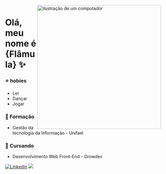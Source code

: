 

<!--
**flamulakunst/flamulakunst** is a ✨ _special_ ✨ repository because its `README.md` (this file) appears on your GitHub profile.

Here are some ideas to get you started:

- 🔭 I’m currently working on ...
- 🌱 I’m currently learning ...
- 👯 I’m looking to collaborate on ...
- 🤔 I’m looking for help with ...
- 💬 Ask me about ...
- 📫 How to reach me: ...
- 😄 Pronouns: ...
- ⚡ Fun fact: ...
-->



<img src="https://raw.githubusercontent.com/MicaelliMedeiros/micaellimedeiros/master/image/computer-illustration.png" alt="ilustração de um computador" min-width="400px" max-width="400px" width="400px" align="right">

# Olá, meu nome é {Flâmula} ✨


### ⭐ hobies

- Ler
- Dançar
- Jogar 


### 📕 Formação 

- Gestão da tecnologia da Informação - Unifael


### 📖 Cursando 

- Desenvolvimento Web Front-End - Growdev 


<p align="left">
   <a href="#" title="Linkedin">
  <img src="https://img.shields.io/badge/LinkedIn-0077B5?style=for-the-badge&logo=linkedin&logoColor=white=https://www.linkedin.com/in/flâmulakunst" alt="Linkedin"/></a>
  <a href="https://www.instagram.com/flamzkn" alt="Instagram" target="_blank">
  <img src="https://img.shields.io/badge/-Instagram-DF0174?style=for-the-badge&labelColor=DF0174&logo=instagram&logoColor=white&link=https://www.instagram.com/flamzkn">
</a>
  
</p>
